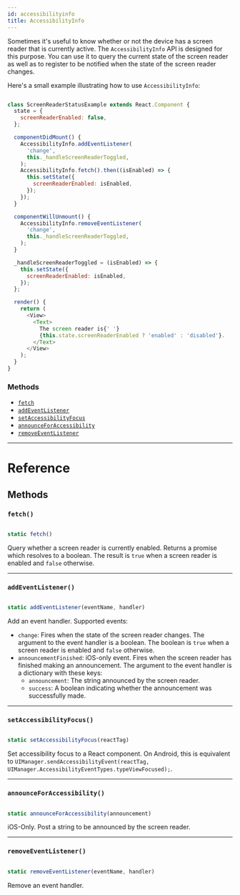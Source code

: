 ```yaml
---
id: accessibilityinfo
title: AccessibilityInfo
---
```


Sometimes it's useful to know whether or not the device has a screen reader that is currently active. The `AccessibilityInfo` API is designed for this purpose. You can use it to query the current state of the screen reader as well as to register to be notified when the state of the screen reader changes.

Here's a small example illustrating how to use `AccessibilityInfo`:


```javascript

class ScreenReaderStatusExample extends React.Component {
  state = {
    screenReaderEnabled: false,
  };

  componentDidMount() {
    AccessibilityInfo.addEventListener(
      'change',
      this._handleScreenReaderToggled,
    );
    AccessibilityInfo.fetch().then((isEnabled) => {
      this.setState({
        screenReaderEnabled: isEnabled,
      });
    });
  }

  componentWillUnmount() {
    AccessibilityInfo.removeEventListener(
      'change',
      this._handleScreenReaderToggled,
    );
  }

  _handleScreenReaderToggled = (isEnabled) => {
    this.setState({
      screenReaderEnabled: isEnabled,
    });
  };

  render() {
    return (
      <View>
        <Text>
          The screen reader is{' '}
          {this.state.screenReaderEnabled ? 'enabled' : 'disabled'}.
        </Text>
      </View>
    );
  }
}

```


### Methods

* [`fetch`](../accessibilityinfo/#fetch)
* [`addEventListener`](../accessibilityinfo/#addeventlistener)
* [`setAccessibilityFocus`](../accessibilityinfo/#setaccessibilityfocus)
* [`announceForAccessibility`](../accessibilityinfo/#announceforaccessibility)
* [`removeEventListener`](../accessibilityinfo/#removeeventlistener)

---

# Reference

## Methods

### `fetch()`


```javascript

static fetch()

```


Query whether a screen reader is currently enabled. Returns a promise which resolves to a boolean. The result is `true` when a screen reader is enabled and `false` otherwise.

---

### `addEventListener()`


```javascript

static addEventListener(eventName, handler)

```


Add an event handler. Supported events:

* `change`: Fires when the state of the screen reader changes. The argument to the event handler is a boolean. The boolean is `true` when a screen reader is enabled and `false` otherwise.
* `announcementFinished`: iOS-only event. Fires when the screen reader has finished making an announcement. The argument to the event handler is a dictionary with these keys:
  * `announcement`: The string announced by the screen reader.
  * `success`: A boolean indicating whether the announcement was successfully made.

---

### `setAccessibilityFocus()`


```javascript

static setAccessibilityFocus(reactTag)

```


Set accessibility focus to a React component. On Android, this is equivalent to `UIManager.sendAccessibilityEvent(reactTag, UIManager.AccessibilityEventTypes.typeViewFocused);`.

---

### `announceForAccessibility()`


```javascript

static announceForAccessibility(announcement)

```


iOS-Only. Post a string to be announced by the screen reader.

---

### `removeEventListener()`


```javascript

static removeEventListener(eventName, handler)

```


Remove an event handler.

